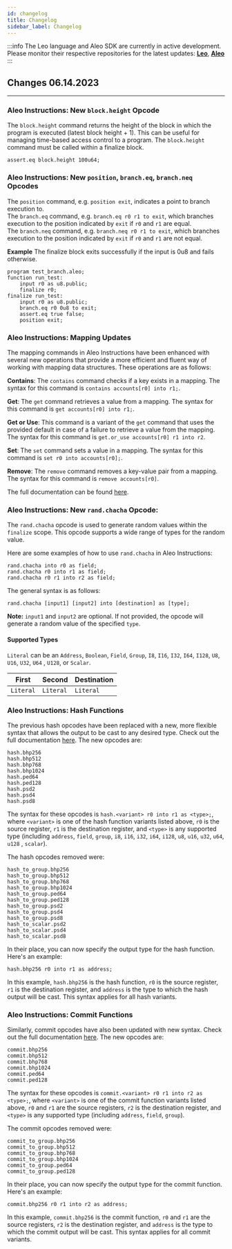 ```yaml
---
id: changelog
title: Changelog
sidebar_label: Changelog
---
```


:::info
The Leo language and Aleo SDK are currently in active development. Please monitor their respective repositories for
the latest updates: [**Leo**](https://github.com/AleoHQ/leo), [**Aleo**](https://github.com/AleoHQ/aleo)
:::

## Changes **06.14.2023**

---
### Aleo Instructions: New `block.height` Opcode
The `block.height` command returns the height of the block in which the program is executed (latest block height + 1).
This can be useful for managing time-based access control to a program.
The `block.height` command must be called within a finalize block.

```aleo
assert.eq block.height 100u64;
```
### Aleo Instructions: New `position`, `branch.eq`, `branch.neq` Opcodes
The `position` command, e.g. `position exit`, indicates a point to branch execution to.  
The `branch.eq` command, e.g. `branch.eq r0 r1 to exit`, which branches execution to the position indicated by `exit` if `r0` and `r1` are equal.  
The `branch.neq` command, e.g. `branch.neq r0 r1 to exit`, which branches execution to the position indicated by `exit` if `r0` and `r1` are not equal.

**Example**
The finalize block exits successfully if the input is 0u8 and fails otherwise.
```aleo
program test_branch.aleo;
function run_test:
    input r0 as u8.public;
    finalize r0;
finalize run_test:
    input r0 as u8.public;
    branch.eq r0 0u8 to exit;
    assert.eq true false;
    position exit;
```

### Aleo Instructions: Mapping Updates

The mapping commands in Aleo Instructions have been enhanced with several new operations that provide a more efficient and fluent way of working with mapping data structures. These operations are as follows:

**Contains**: The `contains` command checks if a key exists in a mapping. The syntax for this command is `contains accounts[r0] into r1;`.

**Get**: The `get` command retrieves a value from a mapping. The syntax for this command is `get accounts[r0] into r1;`.

**Get or Use**: This command is a variant of the `get` command that uses the provided default in case of a failure to retrieve a value from the mapping. The syntax for this command is `get.or_use accounts[r0] r1 into r2`.

**Set**: The `set` command sets a value in a mapping. The syntax for this command is `set r0 into accounts[r0];`.

**Remove**: The `remove` command removes a key-value pair from a mapping. The syntax for this command is `remove accounts[r0]`.

The full documentation can be found [here](https://developer.aleo.org/aleo/language#mapping).

### Aleo Instructions: New `rand.chacha`  Opcode:

The `rand.chacha` opcode is used to generate random values within the `finalize` scope. This opcode supports a wide
range of types for the random value.

Here are some examples of how to use `rand.chacha` in Aleo Instructions:

```aleo
rand.chacha into r0 as field;
rand.chacha r0 into r1 as field;
rand.chacha r0 r1 into r2 as field;
```

The general syntax is as follows:

```aleo
rand.chacha [input1] [input2] into [destination] as [type];
```

**Note:** `input1` and `input2` are optional. If not provided, the opcode will generate a random value of the
specified `type`.

#### Supported Types

`Literal` can be an `Address`, `Boolean`, `Field`, `Group`, `I8`, `I16`, `I32`, `I64`, `I128`, `U8`, `U16`, `U32`, `U64`
, `U128`, or `Scalar`.

| First   | Second  | Destination |
|---------|---------|-------------|
|`Literal`|`Literal`| `Literal`   |

### Aleo Instructions: Hash Functions

The previous hash opcodes have been replaced with a new, more flexible syntax that allows the output to be cast to any
desired type. Check out the full
documentation [here](https://developer.aleo.org/aleo/opcodes#table-of-cryptographic-opcodes). The new opcodes are:

```
hash.bhp256
hash.bhp512
hash.bhp768
hash.bhp1024
hash.ped64
hash.ped128
hash.psd2
hash.psd4
hash.psd8
```

The syntax for these opcodes is `hash.<variant> r0 into r1 as <type>;`, where `<variant>` is one of the hash function
variants listed above, `r0` is the source register, `r1` is the destination register, and `<type>` is any supported
type (including `address`, `field`, `group`, `i8`, `i16`, `i32`, `i64`, `i128`, `u8`, `u16`, `u32`, `u64`, `u128`
, `scalar`).

The hash opcodes removed were:

```
hash_to_group.bhp256
hash_to_group.bhp512
hash_to_group.bhp768
hash_to_group.bhp1024
hash_to_group.ped64
hash_to_group.ped128
hash_to_group.psd2
hash_to_group.psd4
hash_to_group.psd8
hash_to_scalar.psd2
hash_to_scalar.psd4
hash_to_scalar.psd8
```

In their place, you can now specify the output type for the hash function. Here's an example:

```aleo
hash.bhp256 r0 into r1 as address;
```

In this example, `hash.bhp256` is the hash function, `r0` is the source register, `r1` is the destination register,
and `address` is the type to which the hash output will be cast. This syntax applies for all hash variants.

### Aleo Instructions: Commit Functions

Similarly, commit opcodes have also been updated with new syntax. Check out the full
documentation [here](https://developer.aleo.org/aleo/opcodes#table-of-cryptographic-opcodes). The new opcodes are:

```
commit.bhp256
commit.bhp512
commit.bhp768
commit.bhp1024
commit.ped64
commit.ped128
```

The syntax for these opcodes is `commit.<variant> r0 r1 into r2 as <type>;`, where `<variant>` is one of the commit
function variants listed above, `r0` and `r1` are the source registers, `r2` is the destination register, and `<type>`
is any supported type (including `address`, `field`, `group`).

The commit opcodes removed were:

```
commit_to_group.bhp256
commit_to_group.bhp512
commit_to_group.bhp768
commit_to_group.bhp1024
commit_to_group.ped64
commit_to_group.ped128
```

In their place, you can now specify the output type for the commit function. Here's an example:

```aleo
commit.bhp256 r0 r1 into r2 as address;
```

In this example, `commit.bhp256` is the commit function, `r0` and `r1` are the source registers, `r2` is the destination
register, and `address` is the type to which the commit output will be cast. This syntax applies for all commit
variants.
